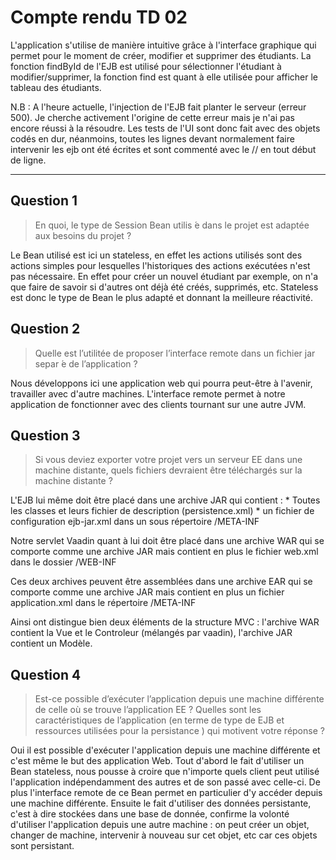 Compte rendu TD 02
===================

L'application s'utilise de manière intuitive grâce à l'interface graphique qui permet pour le moment de créer, modifier et supprimer des étudiants. La fonction findById de l'EJB est utilisé pour sélectionner l'étudiant à modifier/supprimer, la fonction find est quant à elle utilisée pour afficher le tableau des étudiants.

N.B : A l'heure actuelle, l'injection de l'EJB fait planter le serveur (erreur 500). Je cherche activement l'origine de cette erreur mais je n'ai pas encore réussi à la résoudre. Les tests de l'UI sont donc fait avec des objets codés en dur, néanmoins, toutes les lignes devant normalement faire intervenir les ejb ont été écrites et sont commenté avec le // en tout début de ligne.

----------

Question 1
-------------
>  En quoi, le type de Session Bean utilis ́e dans le projet est adaptée aux besoins du projet ?

Le Bean utilisé est ici un stateless, en effet les actions utilisés sont des actions simples pour lesquelles l'historiques des actions exécutées n'est pas nécessaire. En effet pour créer un nouvel étudiant par exemple, on n'a que faire de savoir si d'autres ont déjà été créés, supprimés, etc. Stateless est donc le type de Bean le plus adapté et donnant la meilleure réactivité. 

Question 2
-------------
>  Quelle est l’utilitée de proposer l’interface remote dans un fichier jar separ ́e de l’application ?

Nous développons ici une application web qui pourra peut-être à l'avenir, travailler avec d'autre machines. L'interface remote permet à notre application de fonctionner avec des clients tournant sur une autre JVM.

Question 3
-------------
>  Si vous deviez exporter votre projet vers un serveur EE dans une machine distante, quels fichiers devraient être téléchargés sur la machine distante ?

L'EJB lui même doit être placé dans une archive JAR qui contient :
	* Toutes les classes et leurs fichier de description (persistence.xml)
	* un fichier de configuration ejb-jar.xml dans un sous répertoire /META-INF

Notre servlet Vaadin quant à lui doit être placé dans une archive WAR qui se comporte comme une archive JAR mais contient en plus le fichier web.xml dans le dossier /WEB-INF

Ces deux archives peuvent être assemblées dans une archive EAR qui se comporte comme une archive JAR mais contient en plus un fichier application.xml dans le répertoire /META-INF

Ainsi ont distingue bien deux éléments de la structure MVC : l'archive WAR contient la Vue et le Controleur (mélangés par vaadin), l'archive JAR contient un Modèle.

Question 4
-------------
>  Est-ce possible d’exécuter l’application depuis une machine différente de celle où se trouve l’application EE ? Quelles sont les caractéristiques de l’application (en terme de type de EJB et ressources utilisées pour la persistance ) qui motivent votre réponse ?

Oui il est possible d'exécuter l'application depuis une machine différente et c'est même le but des application Web. Tout d'abord le fait d'utiliser un Bean stateless, nous pousse à croire que n'importe quels client peut utilisé l'application indépendamment des autres et de son passé avec celle-ci. De plus l'interface remote de ce Bean permet en particulier d'y accéder depuis une machine différente. Ensuite le fait d'utiliser des données persistante, c'est à dire stockées dans une base de donnée, confirme la volonté d'utiliser l'application depuis une autre machine : on peut créer un objet, changer de machine, intervenir à nouveau sur cet objet, etc car ces objets sont persistant. 

